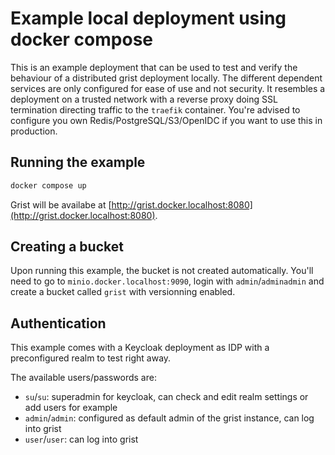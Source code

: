 # Example local deployment using docker compose

This is an example deployment that can be used to test and verify the behaviour of a distributed grist deployment locally.
The different dependent services are only configured for ease of use and not security.
It resembles a deployment on a trusted network with a reverse proxy doing SSL termination directing traffic to the `traefik` container.
You're advised to configure you own Redis/PostgreSQL/S3/OpenIDC if you want to use this in production.

## Running the example

```bash
docker compose up
```
Grist will be availabe at [http://grist.docker.localhost:8080](http://grist.docker.localhost:8080).

## Creating a bucket

Upon running this example, the bucket is not created automatically.
You'll need to go to `minio.docker.localhost:9090`, login with `admin`/`adminadmin` and create a bucket called `grist` with versionning enabled.

## Authentication

This example comes with a Keycloak deployment as IDP with a preconfigured realm to test right away.

The available users/passwords are:
- `su`/`su`: superadmin for keycloak, can check and edit realm settings or add users for example
- `admin`/`admin`: configured as default admin of the grist instance, can log into grist
- `user`/`user`: can log into grist
